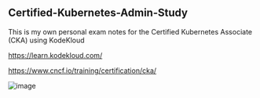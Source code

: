 ## Certified-Kubernetes-Admin-Study

This is my own personal exam notes for the Certified Kubernetes Associate (CKA) using KodeKloud

https://learn.kodekloud.com/

https://www.cncf.io/training/certification/cka/

![image](https://github.com/user-attachments/assets/5e45fd8c-4556-4bea-a7ef-43321c83950e)

